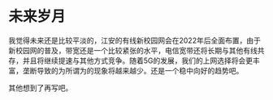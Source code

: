 # 未来岁月

我觉得未来还是比较平淡的，江安的有线新校园网会在2022年后全面布置，由于新校园网的普及，带宽还是一个比较紧张的水平，电信宽带还将长期与其他有线共存，并且将继续提速与其他方式竞争。随着5G的发展，我们的上网选择将会更丰富，垄断导致的为所谓为的现象将越来越少。还是一个稳中向好的趋势吧。

其他想到了再写吧。
